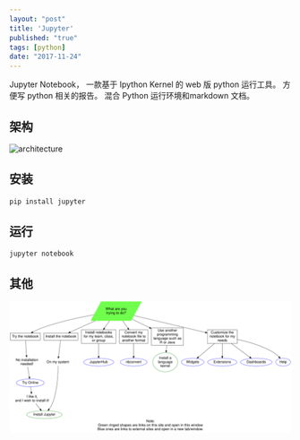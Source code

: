 ```yaml
---
layout: "post"
title: 'Jupyter'
published: "true"
tags: [python]
date: "2017-11-24"
---
```


Jupyter Notebook， 一款基于 Ipython Kernel 的 web 版 python 运行工具。 方便写 python 相关的报告。
混合 Python 运行环境和markdown 文档。

## 架构

![architecture](https://jupyter.readthedocs.io/en/latest/_images/repos_map.png)

## 安装

```sh
pip install jupyter
```

## 运行

```
jupyter notebook
```

## 其他

![svg](graphviz-abe4086e57a3efb5605a59c768bfb3e2e70240fd.svg)